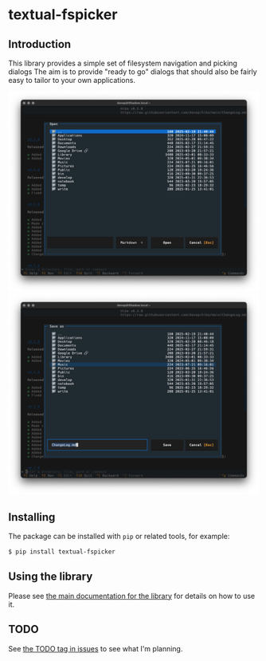 # textual-fspicker

## Introduction

This library provides a simple set of filesystem navigation and picking
dialogs The aim is to provide "ready to go" dialogs that should also be
fairly easy to tailor to your own applications.

![Opening a file](https://raw.githubusercontent.com/davep/textual-fspicker/main/.images/file-open.png)
![Saving a file](https://raw.githubusercontent.com/davep/textual-fspicker/main/.images/file-save.png)

## Installing

The package can be installed with `pip` or related tools, for example:

```sh
$ pip install textual-fspicker
```

## Using the library

Please see [the main documentation for the
library](https://textual-fspicker.davep.dev/) for details on how to use it.

## TODO

See [the TODO tag in
issues](https://github.com/davep/textual-fspicker/issues?q=is%3Aissue+is%3Aopen+label%3ATODO)
to see what I'm planning.


[//]: # (README.md ends here)
